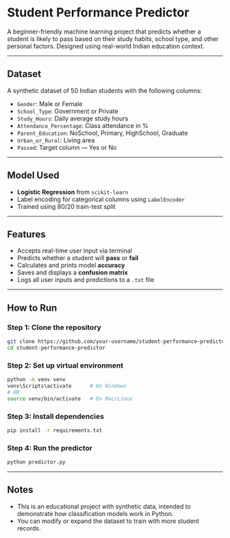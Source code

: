 # Student Performance Predictor

A beginner-friendly machine learning project that predicts whether a student is likely to pass based on their study habits, school type, and other personal factors. Designed using real-world Indian education context.

---

## Dataset

A synthetic dataset of 50 Indian students with the following columns:

- `Gender`: Male or Female  
- `School_Type`: Government or Private  
- `Study_Hours`: Daily average study hours  
- `Attendance_Percentage`: Class attendance in %  
- `Parent_Education`: NoSchool, Primary, HighSchool, Graduate  
- `Urban_or_Rural`: Living area  
- `Passed`: Target column — Yes or No

---

## Model Used

- **Logistic Regression** from `scikit-learn`
- Label encoding for categorical columns using `LabelEncoder`
- Trained using 80/20 train-test split

---

## Features

- Accepts real-time user input via terminal
- Predicts whether a student will **pass** or **fail**
- Calculates and prints model **accuracy**
- Saves and displays a **confusion matrix**
- Logs all user inputs and predictions to a `.txt` file

---

## How to Run

### Step 1: Clone the repository

```bash
git clone https://github.com/your-username/student-performance-predictor.git
cd student-performance-predictor
````

### Step 2: Set up virtual environment

```bash
python -m venv venv
venv\Scripts\activate      # On Windows
# OR
source venv/bin/activate   # On Mac/Linux
```

### Step 3: Install dependencies

```bash
pip install -r requirements.txt
```

### Step 4: Run the predictor

```bash
python predictor.py
```

---

## Notes

* This is an educational project with synthetic data, intended to demonstrate how classification models work in Python.
* You can modify or expand the dataset to train with more student records.